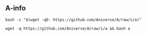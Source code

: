 
## A-info

```
bash -c "$(wget -qO- https://github.com/Aniverse/A/raw/i/a)"
```

```
wget -q https://github.com/Aniverse/A/raw/i/a && bash a
```
